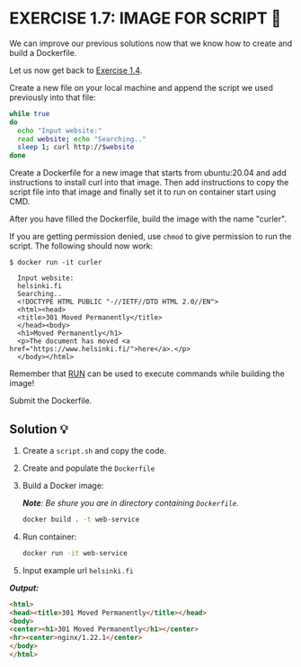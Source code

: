# EXERCISE 1.7: IMAGE FOR SCRIPT 🤔
We can improve our previous solutions now that we know how to create and build a Dockerfile.

Let us now get back to [Exercise 1.4](https://github.com/milistu/DevOpsWithDocker/blob/main/part_1/exercise_4/solution.md).

Create a new file on your local machine and append the script we used previously into that file:

```bash
while true
do
  echo "Input website:"
  read website; echo "Searching.."
  sleep 1; curl http://$website
done
```

Create a Dockerfile for a new image that starts from ubuntu:20.04 and add instructions to install curl into that image. Then add instructions to copy the script file into that image and finally set it to run on container start using CMD.

After you have filled the Dockerfile, build the image with the name "curler".

If you are getting permission denied, use `chmod` to give permission to run the script.
The following should now work:

```
$ docker run -it curler

  Input website:
  helsinki.fi
  Searching..
  <!DOCTYPE HTML PUBLIC "-//IETF//DTD HTML 2.0//EN">
  <html><head>
  <title>301 Moved Permanently</title>
  </head><body>
  <h1>Moved Permanently</h1>
  <p>The document has moved <a href="https://www.helsinki.fi/">here</a>.</p>
  </body></html>
  ```


Remember that [RUN](https://docs.docker.com/engine/reference/builder/#run) can be used to execute commands while building the image!

Submit the Dockerfile.

## Solution 💡

1. Create a `script.sh` and copy the code.

2. Create and populate the `Dockerfile`

3. Build a Docker image:

    _**Note**: Be shure you are in directory containing `Dockerfile`._
    
    ```bash
    docker build . -t web-service
    ```

4. Run container:

    ```bash
    docker run -it web-service
    ```

5. Input example url `helsinki.fi`

__*Output:*__

```html
<html>
<head><title>301 Moved Permanently</title></head>
<body>
<center><h1>301 Moved Permanently</h1></center>
<hr><center>nginx/1.22.1</center>
</body>
</html>
```